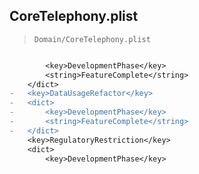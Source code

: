 ## CoreTelephony.plist

> `Domain/CoreTelephony.plist`

```diff

 		<key>DevelopmentPhase</key>
 		<string>FeatureComplete</string>
 	</dict>
-	<key>DataUsageRefactor</key>
-	<dict>
-		<key>DevelopmentPhase</key>
-		<string>FeatureComplete</string>
-	</dict>
 	<key>RegulatoryRestriction</key>
 	<dict>
 		<key>DevelopmentPhase</key>

```
